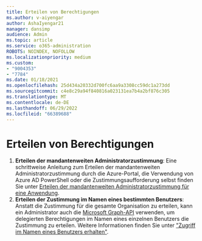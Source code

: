 ```yaml
---
title: Erteilen von Berechtigungen
ms.author: v-aiyengar
author: AshaIyengar21
manager: dansimp
audience: Admin
ms.topic: article
ms.service: o365-administration
ROBOTS: NOINDEX, NOFOLLOW
ms.localizationpriority: medium
ms.custom:
- "9004353"
- "7784"
ms.date: 01/18/2021
ms.openlocfilehash: 25d434a20332d700fc6aa9a3308cc59dc1a273dd
ms.sourcegitcommit: c4e8c29a94f840816a023131ea7b4a2bf876c305
ms.translationtype: MT
ms.contentlocale: de-DE
ms.lasthandoff: 06/29/2022
ms.locfileid: "66389688"
---
```

# <a name="grant-permissions"></a>Erteilen von Berechtigungen

1. **Erteilen der mandantenweiten Administratorzustimmung**: Eine schrittweise Anleitung zum Erteilen der mandantenweiten Administratorzustimmung durch die Azure-Portal, die Verwendung von Azure AD PowerShell oder die Zustimmungsaufforderung selbst finden Sie unter [Erteilen der mandantenweiten Administratorzustimmung für eine Anwendung](https://docs.microsoft.com/azure/active-directory/manage-apps/grant-admin-consent).
1. **Erteilen der Zustimmung im Namen eines bestimmten Benutzers**: Anstatt die Zustimmung für die gesamte Organisation zu erteilen, kann ein Administrator auch die [Microsoft Graph-API](https://docs.microsoft.com/graph/use-the-api) verwenden, um delegierten Berechtigungen im Namen eines einzelnen Benutzers die Zustimmung zu erteilen. Weitere Informationen finden Sie unter ["Zugriff im Namen eines Benutzers erhalten"](https://docs.microsoft.com/graph/auth-v2-user).